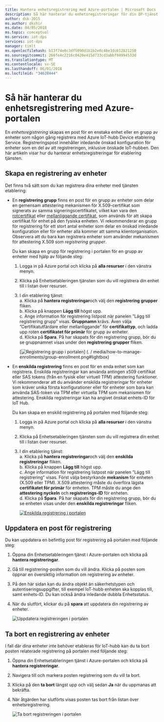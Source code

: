 ```yaml
---
title: Hantera enhetsregistrering med Azure-portalen | Microsoft Docs
description: Så här hanterar du enhetsregistreringar för din DP-tjänst i Azure Portal
author: dsk-2015
ms.author: dkshir
ms.date: 04/05/2018
ms.topic: conceptual
ms.service: iot-dps
services: iot-dps
manager: timlt
ms.openlocfilehash: b13f74e0c3df5090d1b1b2e0c48e3dc612821250
ms.sourcegitcommit: 266fe4c2216c0420e415d733cd3abbf94994533d
ms.translationtype: MT
ms.contentlocale: sv-SE
ms.lasthandoff: 06/01/2018
ms.locfileid: "34628444"
---
```

# <a name="how-to-manage-device-enrollments-with-azure-portal"></a>Så här hanterar du enhetsregistrering med Azure-portalen

En *enhetsregistrering* skapas en post för en enstaka enhet eller en grupp av enheter som någon gång registrera med Azure IoT-hubb Device etablering Service. Registreringspost innehåller inledande önskad konfiguration för enheter som en del av att registreringen, inklusive önskade IoT-hubben. Den här artikeln visar hur du hanterar enhetsregistreringar för etablering tjänsten.


## <a name="create-a-device-enrollment"></a>Skapa en registrering av enheter

Det finns två sätt som du kan registrera dina enheter med tjänsten etablering:

* En **registrering grupp** finns en post för en grupp av enheter som delar en gemensam attestering mekanismen för X.509-certifikat som signerats av samma signeringscertifikatet, vilket kan vara den [rotcertifikat](https://docs.microsoft.com/azure/iot-dps/concepts-security#root-certificate) eller [mellanliggande certifikat](https://docs.microsoft.com/azure/iot-dps/concepts-security#intermediate-certificate), som används för att skapa certifikat för enhet på den fysiska enheten. Vi rekommenderar en grupp för registrering för ett stort antal enheter som delar en önskad inledande konfiguration eller för enheter alla kommer att samma klientorganisation. Observera att du bara kan registrera enheter som använder mekanismen för attestering X.509 som *registrering grupper*. 

    Du kan skapa en grupp för registrering i portalen för en grupp av enheter med hjälp av följande steg:

    1. Logga in på Azure portal och klicka på **alla resurser** i den vänstra menyn.  
    2. Klicka på Enhetsetableringen tjänsten som du vill registrera din enhet till i listan över resurser.  
    3. I din etablering tjänst:  
       a. Klicka på **hantera registreringar**och välj den **registrering grupper** fliken.  
       b. Klicka på knappen **Lägg till** högst upp.  
       c. Ange information för registrering listpost när panelen ”Lägg till registrering grupp” visas.  **Gruppnamn** krävs. Även välja ”Certifikatutfärdare eller mellanliggande” för **certifikattyp**, och ladda upp roten **certifikatet för primär** för grupp av enheter.  
       d. Klicka på **Spara**. På har skapats för din registrering grupp, bör du se gruppnamnet visas under den **registrering grupper** fliken.  

       [![Registrering grupp i portalen](./media/how-to-manage-enrollments/group-enrollment.png)] (. / media/how-to-manage-enrollments/group-enrollment.png#lightbox)
    

* En **enskilda registrering** finns en post för en enda enhet som kan registrera. Enskilda registreringar kan använda antingen x509 certifikat eller SAS tokens (från en fysisk eller virtuell TPM) attestering funktioner. Vi rekommenderar att du använder enskilda registreringar för enheter som kräver unika första konfigurationer eller för enheter som bara kan använda SAS-token via TPM eller virtuella TPM som mekanismen för attestering. Enskilda registreringar kan ha angivet önskat enhets-ID för IoT Hub.

    Du kan skapa en enskild registrering på portalen med följande steg:

    1. Logga in på Azure portal och klicka på **alla resurser** i den vänstra menyn.
    2. Klicka på Enhetsetableringen tjänsten som du vill registrera din enhet till i listan över resurser.
    3. I din etablering tjänst:  
       a. Klicka på **hantera registreringar**och välj den **enskilda registreringar** fliken.  
       b. Klicka på knappen **Lägg till** högst upp.   
       c. Ange information för registrering listpost när panelen ”Lägg till registrering” visas. Först välja bestyrkande **mekanism** för enheten (X.509 eller TPM). X.509 attestering måste du överföra lägsta **certifikatet för primär** för enheten. TPM måste du ange den **attestering nyckeln** och **registrerings-ID** för enheten.  
       d. Klicka på **Spara**. På har skapats för din registrering grupp, bör du se enheten visas under den **enskilda registreringar** fliken.  

       [![Enskilda registrering i portalen](./media/how-to-manage-enrollments/individual-enrollment.png)](./media/how-to-manage-enrollments/individual-enrollment.png#lightbox)

## <a name="update-an-enrollment-entry"></a>Uppdatera en post för registrering
Du kan uppdatera en befintlig post för registrering på portalen med följande steg:

1. Öppna din Enhetsetableringen tjänst i Azure-portalen och klicka på **hantera registreringar**. 
2. Gå till registrering-posten som du vill ändra. Klicka på posten som öppnar en översiktlig information om registrering av enheter. 
3. På den här sidan kan du ändra objekt än säkerhetstypen och autentiseringsuppgifter, till exempel IoT-hubb enheten ska kopplas till, samt enhets-ID. Du kan också ändra inledande dubbla Enhetsstatus. 
4. När du slutfört, klickar du på **spara** att uppdatera din registrering av enheter. 

    ![Uppdatera registreringen i portalen](./media/how-to-manage-enrollments/update-enrollment.png)

## <a name="remove-a-device-enrollment"></a>Ta bort en registrering av enheter
I fall där dina enheter inte behöver etableras för IoT-hubb kan du ta bort posten relaterade registrering på portalen med följande steg:

1. Öppna din Enhetsetableringen tjänst i Azure-portalen och klicka på **hantera registreringar**. 
2. Navigera till och markera posten registrering som du vill ta bort. 
3. Klicka på den **ta bort** längst upp och välj sedan **Ja** när du uppmanas att bekräfta. 
5. När åtgärden har slutförts visas posten tas bort från listan över enhetsregistrering. 
 
    ![Ta bort registreringen i portalen](./media/how-to-manage-enrollments/remove-enrollment.png)


